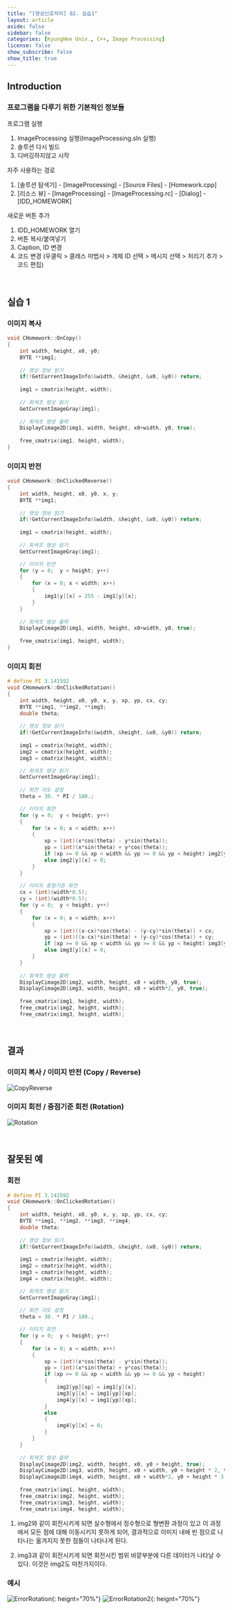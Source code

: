 ```yaml
---
title: "[영상신호처리] 02. 실습1"
layout: article
aside: false
sidebar: false
categories: [KyungHee Univ., C++, Image Processing]
license: false
show_subscribe: false
show_title: true
---
```


## Introduction

### 프로그램을 다루기 위한 기본적인 정보들

프로그램 실행
1. ImageProcessing 실행(ImageProcessing.sln 실행)
2. 솔루션 다시 빌드
3. 디버깅하지않고 시작

자주 사용하는 경로
1. [솔루션 탐색기] - [ImageProcessing] - [Source Files] - [Homework.cpp]
2. [리소스 뷰] - [ImageProcessing] - [ImageProcessing.rc] - [Dialog] - [IDD_HOMEWORK]

새로운 버튼 추가
1. IDD_HOMEWORK 열기
2. 버튼 복사/붙여넣기
3. Caption, ID 변경
4. 코드 변경 (우클릭 > 클래스 마법사 > 개체 ID 선택 > 메시지 선택 > 처리기 추가 > 코드 편집)

<br>

## 실습 1

### 이미지 복사

```cpp
void CHomework::OnCopy() 
{
	int width, height, x0, y0;
	BYTE **img1;
	
	// 영상 정보 읽기
	if(!GetCurrentImageInfo(&width, &height, &x0, &y0)) return;
	
	img1 = cmatrix(height, width);
	
	// 회색조 영상 읽기
	GetCurrentImageGray(img1);
	
	// 회색조 영상 출력
	DisplayCimage2D(img1, width, height, x0+width, y0, true);
	
	free_cmatrix(img1, height, width);
}
```

### 이미지 반전

```cpp
void CHomework::OnClickedReverse()
{
	int width, height, x0, y0, x, y;
	BYTE **img1;
	
	// 영상 정보 읽기
	if(!GetCurrentImageInfo(&width, &height, &x0, &y0)) return;
	
	img1 = cmatrix(height, width);
	
	// 회색조 영상 읽기
	GetCurrentImageGray(img1);

    // 이미지 반전
	for (y = 0;  y < height; y++)
	{
		for (x = 0; x < width; x++)
		{
			img1[y][x] = 255 - img1[y][x];
		}
	}
	
	// 회색조 영상 출력
	DisplayCimage2D(img1, width, height, x0+width, y0, true);
	
	free_cmatrix(img1, height, width);
}
```

### 이미지 회전

```cpp
# define PI 3.141592
void CHomework::OnClickedRotation()
{
	int width, height, x0, y0, x, y, xp, yp, cx, cy;
	BYTE **img1, **img2, **img3;
	double theta;
	
	// 영상 정보 읽기
	if(!GetCurrentImageInfo(&width, &height, &x0, &y0)) return;
	
	img1 = cmatrix(height, width);
	img2 = cmatrix(height, width);
	img3 = cmatrix(height, width);

	// 회색조 영상 읽기
	GetCurrentImageGray(img1);
	
	// 회전 각도 설정
	theta = 30. * PI / 180.;

	// 이미지 회전
	for (y = 0;  y < height; y++)
	{
		for (x = 0; x < width; x++)
		{
			xp = (int)(x*cos(theta) - y*sin(theta));
			yp = (int)(x*sin(theta) + y*cos(theta));
			if (xp >= 0 && xp < width && yp >= 0 && yp < height) img2[y][x] = img1[yp][xp];
			else img2[y][x] = 0;
		}
	}
	
	// 이미지 중점기준 회전
	cx = (int)(width*0.5);
	cy = (int)(width*0.5);
	for (y = 0;  y < height; y++)
	{
		for (x = 0; x < width; x++)
		{
			xp = (int)((x-cx)*cos(theta) - (y-cy)*sin(theta)) + cx;
			yp = (int)((x-cx)*sin(theta) + (y-cy)*cos(theta)) + cy;
			if (xp >= 0 && xp < width && yp >= 0 && yp < height) img3[y][x] = img1[yp][xp];
			else img3[y][x] = 0;
		}
	}
	
	// 회색조 영상 출력
	DisplayCimage2D(img2, width, height, x0 + width, y0, true);
	DisplayCimage2D(img3, width, height, x0 + width*2, y0, true);
	
	free_cmatrix(img1, height, width);
	free_cmatrix(img2, height, width);
	free_cmatrix(img3, height, width);
```

<br>

## 결과

### 이미지 복사 / 이미지 반전 (Copy / Reverse)
![CopyReverse](https://user-images.githubusercontent.com/79047370/112340547-fb920080-8d03-11eb-9a38-983cc8eb20ad.jpg)

### 이미지 회전 / 중점기준 회전 (Rotation)
![Rotation](https://user-images.githubusercontent.com/79047370/112340554-fdf45a80-8d03-11eb-9b8d-2b441fef52ca.jpg)

<br>

## 잘못된 예

### 회전

```cpp
# define PI 3.141592
void CHomework::OnClickedRotation()
{
	int width, height, x0, y0, x, y, xp, yp, cx, cy;
	BYTE **img1, **img2, **img3, **img4;
	double theta;
	
	// 영상 정보 읽기
	if(!GetCurrentImageInfo(&width, &height, &x0, &y0)) return;
	
	img1 = cmatrix(height, width);
	img2 = cmatrix(height, width);
	img3 = cmatrix(height, width);
    img4 = cmatrix(height, width);

	// 회색조 영상 읽기
	GetCurrentImageGray(img1);
	
	// 회전 각도 설정
	theta = 30. * PI / 180.;

	// 이미지 회전
	for (y = 0;  y < height; y++)
	{
		for (x = 0; x < width; x++)
		{
			xp = (int)(x*cos(theta) - y*sin(theta));
			yp = (int)(x*sin(theta) + y*cos(theta));
			if (xp >= 0 && xp < width && yp >= 0 && yp < height)
            {
                img2[yp][xp] = img1[y][x];
                img3[y][x] = img1[yp][xp];
                img4[y][x] = img1[yp][xp];
            }
			else
            {
                img4[y][x] = 0;
            }
		}
	}
	
	// 회색조 영상 출력
	DisplayCimage2D(img2, width, height, x0, y0 + height, true);
	DisplayCimage2D(img3, width, height, x0 + width, y0 + height * 2, true);
    DisplayCimage2D(img4, width, height, x0 + width*2, y0 + height * 3, true);
	
	free_cmatrix(img1, height, width);
	free_cmatrix(img2, height, width);
	free_cmatrix(img3, height, width);
    free_cmatrix(img4, height, width);
```

1. img2와 같이 회전시키게 되면 실수형에서 정수형으로 형변환 과정이 있고 이 과정에서 모든 점에 대해 이동시키지 못하게 되어, 결과적으로 이미지 내에 빈 점으로 나타나는 옮겨지지 못한 점들이 나타나게 된다.

2. img3과 같이 회전시키게 되면 회전시킨 범위 바깥부분에 다른 데이터가 나타날 수 있다. 이것은 img2도 마찬가지이다.

### 예시

![ErrorRotation](https://user-images.githubusercontent.com/79047370/112340550-fcc32d80-8d03-11eb-9948-82f781b82990.JPG){: heignt="70%"}
![ErrorRotation2](https://user-images.githubusercontent.com/79047370/112340552-fd5bc400-8d03-11eb-97f0-cb9bd4284617.jpg){: heignt="70%"}